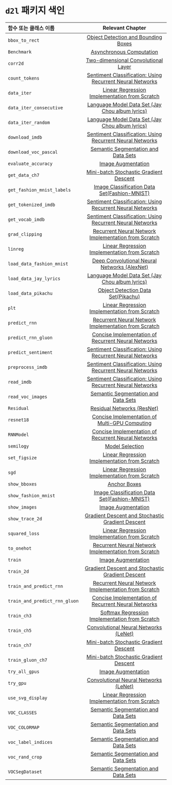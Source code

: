 # `d2l` 패키지 색인

|함수 또는 클래스 이름|Relevant Chapter|
|:--|:-:|
| `bbox_to_rect`|[Object Detection and Bounding Boxes](../chapter_computer-vision/bounding-box.md)|
| `Benchmark`|[Asynchronous Computation](../chapter_computational-performance/async-computation.md)|
| `corr2d`|[Two-dimensional Convolutional Layer](../chapter_convolutional-neural-networks/conv-layer.md)|
| `count_tokens`|[Sentiment Classification: Using Recurrent Neural Networks](../chapter_natural-language-processing/sentiment-analysis-rnn.md)|
| `data_iter`|[Linear Regression Implementation from Scratch](../chapter_deep-learning-basics/linear-regression-scratch.md)|
| `data_iter_consecutive`|[Language Model Data Set (Jay Chou album lyrics)](../chapter_recurrent-neural-networks/lang-model-dataset.md)|
| `data_iter_random`|[Language Model Data Set (Jay Chou album lyrics)](../chapter_recurrent-neural-networks/lang-model-dataset.md)|
| `download_imdb`|[Sentiment Classification: Using Recurrent Neural Networks](../chapter_natural-language-processing/sentiment-analysis-rnn.md)|
| `download_voc_pascal`|[Semantic Segmentation and Data Sets](../chapter_computer-vision/semantic-segmentation-and-dataset.md)|
| `evaluate_accuracy`|[Image Augmentation](../chapter_computer-vision/image-augmentation.md)|
| `get_data_ch7`|[Mini-batch Stochastic Gradient Descent](../chapter_optimization/minibatch-sgd.md)|
|`get_fashion_mnist_labels`|[Image Classification Data Set(Fashion-MNIST)](../chapter_deep-learning-basics/fashion-mnist.md)|
| `get_tokenized_imdb`|[Sentiment Classification: Using Recurrent Neural Networks](../chapter_natural-language-processing/sentiment-analysis-rnn.md)|
| `get_vocab_imdb`|[Sentiment Classification: Using Recurrent Neural Networks](../chapter_natural-language-processing/sentiment-analysis-rnn.md)|
| `grad_clipping`|[Recurrent Neural Network Implementation from Scratch](../chapter_recurrent-neural-networks/rnn-scratch.md)|
| `linreg`|[Linear Regression Implementation from Scratch](../chapter_deep-learning-basics/linear-regression-scratch.md)|
| `load_data_fashion_mnist`|[Deep Convolutional Neural Networks (AlexNet)](../chapter_convolutional-neural-networks/alexnet.md)|
|`load_data_jay_lyrics`|[Language Model Data Set (Jay Chou album lyrics)](../chapter_recurrent-neural-networks/lang-model-dataset.md)|
|`load_data_pikachu`|[Object Detection Data Set(Pikachu)](../chapter_computer-vision/object-detection-dataset.md)|
| `plt`|[Linear Regression Implementation from Scratch](../chapter_deep-learning-basics/linear-regression-scratch.md)|
| `predict_rnn`|[Recurrent Neural Network Implementation from Scratch](../chapter_recurrent-neural-networks/rnn-scratch.md)|
| `predict_rnn_gluon`|[Concise Implementation of Recurrent Neural Networks](../chapter_recurrent-neural-networks/rnn-gluon.md)|
| `predict_sentiment`|[Sentiment Classification: Using Recurrent Neural Networks](../chapter_natural-language-processing/sentiment-analysis-rnn.md)|
| `preprocess_imdb`|[Sentiment Classification: Using Recurrent Neural Networks](../chapter_natural-language-processing/sentiment-analysis-rnn.md)|
| `read_imdb`|[Sentiment Classification: Using Recurrent Neural Networks](../chapter_natural-language-processing/sentiment-analysis-rnn.md)|
| `read_voc_images`|[Semantic Segmentation and Data Sets](../chapter_computer-vision/semantic-segmentation-and-dataset.md)|
| `Residual`|[Residual Networks (ResNet)](../chapter_convolutional-neural-networks/resnet.md)|
| `resnet18`|[Concise Implementation of Multi-GPU Computing](../chapter_computational-performance/multiple-gpus-gluon.md)|
| `RNNModel`|[Concise Implementation of Recurrent Neural Networks](../chapter_recurrent-neural-networks/rnn-gluon.md)|
|`semilogy` |[Model Selection](../chapter_deep-learning-basics/underfit-overfit.md)|
| `set_figsize`|[Linear Regression Implementation from Scratch](../chapter_deep-learning-basics/linear-regression-scratch.md)|
| `sgd`|[Linear Regression Implementation from Scratch](../chapter_deep-learning-basics/linear-regression-scratch.md)|
| `show_bboxes`|[Anchor Boxes](../chapter_computer-vision/anchor.md)|
|`show_fashion_mnist`|[Image Classification Data Set(Fashion-MNIST)](../chapter_deep-learning-basics/fashion-mnist.md)|
| `show_images`|[Image Augmentation](../chapter_computer-vision/image-augmentation.md)|
| `show_trace_2d`|[Gradient Descent and Stochastic Gradient Descent](../chapter_optimization/gd-sgd.md)|
| `squared_loss`|[Linear Regression Implementation from Scratch](../chapter_deep-learning-basics/linear-regression-scratch.md)|
| `to_onehot`|[Recurrent Neural Network Implementation from Scratch](../chapter_recurrent-neural-networks/rnn-scratch.md)|
| `train`|[Image Augmentation](../chapter_computer-vision/image-augmentation.md)|
| `train_2d`|[Gradient Descent and Stochastic Gradient Descent](../chapter_optimization/gd-sgd.md)|
| `train_and_predict_rnn`|[Recurrent Neural Network Implementation from Scratch](../chapter_recurrent-neural-networks/rnn-scratch.md)|
| `train_and_predict_rnn_gluon `|[Concise Implementation of Recurrent Neural Networks](../chapter_recurrent-neural-networks/rnn-gluon.md)|
| `train_ch3`|[Softmax Regression Implementation from Scratch](../chapter_deep-learning-basics/softmax-regression-scratch.md)|
| `train_ch5`|[Convolutional Neural Networks (LeNet)](../chapter_convolutional-neural-networks/lenet.md)|
| `train_ch7`|[Mini-batch Stochastic Gradient Descent](../chapter_optimization/minibatch-sgd.md)|
| `train_gluon_ch7`|[Mini-batch Stochastic Gradient Descent](../chapter_optimization/minibatch-sgd.md)|
| `try_all_gpus`|[Image Augmentation](../chapter_computer-vision/image-augmentation.md)|
| `try_gpu`|[Convolutional Neural Networks (LeNet)](../chapter_convolutional-neural-networks/lenet.md)|
| `use_svg_display`|[Linear Regression Implementation from Scratch](../chapter_deep-learning-basics/linear-regression-scratch.md)|
| `VOC_CLASSES`|[Semantic Segmentation and Data Sets](../chapter_computer-vision/semantic-segmentation-and-dataset.md)|
| `VOC_COLORMAP`|[Semantic Segmentation and Data Sets](../chapter_computer-vision/semantic-segmentation-and-dataset.md)|
| `voc_label_indices`|[Semantic Segmentation and Data Sets](../chapter_computer-vision/semantic-segmentation-and-dataset.md)|
| `voc_rand_crop`|[Semantic Segmentation and Data Sets](../chapter_computer-vision/semantic-segmentation-and-dataset.md)|
| `VOCSegDataset`|[Semantic Segmentation and Data Sets](../chapter_computer-vision/semantic-segmentation-and-dataset.md)|
